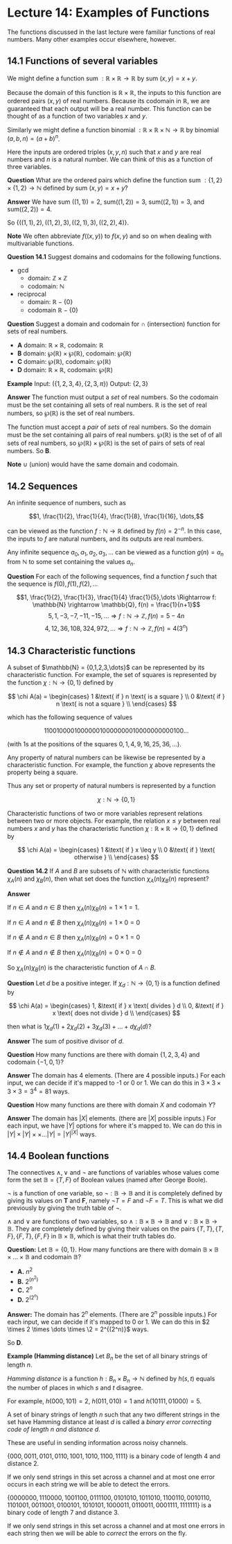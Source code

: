 # Lecture 14: Examples of Functions

The functions discussed in the last lecture were familiar functions of real
numbers. Many other examples occur elsewhere, however.

## 14.1 Functions of several variables

We might define a function sum $: \mathbb{R} \times \mathbb{R} \rightarrow
\mathbb{R}$ by sum $(x,y) = x + y$.

Because the domain of this function is $\mathbb{R} \times \mathbb{R}$, the
inputs to this function are ordered pairs $(x,y)$ of real numbers. Because its
codomain in $\mathbb{R}$, we are guaranteed that each output will be a real
number. This function can be thought of as a function of two variables $x$ and
$y$.

Similarly we might define a function binomial $: \mathbb{R} \times \mathbb{R}
\times \mathbb{N} \rightarrow \mathbb{R}$ by binomial $(a,b,n) = (a+b)^n$.

Here the inputs are ordered triples $(x,y,n)$ such that $x$ and $y$ are real
numbers and $n$ is a natural number. We can think of this as a function of three
variables.

**Question** What are the ordered pairs which define the function sum $: \{1,2\}
\times \{1,2\} \rightarrow \mathbb{N}$ defined by sum $(x,y)=x+y$?

**Answer** We have sum $((1,1))=2$, sum$((1,2))=3$, sum$((2,1))=3$, and
sum$((2,2))=4$.

So $\{((1,1),2), ((1,2),3), ((2,1),3), ((2,2),4) \}$.

**Note** We often abbreviate $f((x,y))$ to $f(x,y)$ and so on when dealing with
multivariable functions.

**Question 14.1** Suggest domains and codomains for the following functions.

- gcd
  - domain: $\mathbb{Z} \times \mathbb{Z}$
  - codomain: $\mathbb{N}$
- reciprocal
  - domain: $\mathbb{R} - \{0\}$
  - codomain $\mathbb{R} - \{0\}$

**Question** Suggest a domain and codomain for $\cap$ (intersection) function
for sets of real numbers.

- **A** domain: $\mathbb{R} \times \mathbb{R}$, codomain: $\mathbb{R}$
- **B** domain: $\wp(\mathbb{R}) \times \wp(\mathbb{R})$, codomain:
  $\wp(\mathbb{R})$
- **C** domain: $\wp(\mathbb{R})$, codomain: $\wp(\mathbb{R})$
- **D** domain: $\mathbb{R} \times \mathbb{R}$, codomain: $\wp(\mathbb{R})$

**Example** Input: $(\{1,2,3,4\},\{2,3,\pi\})$ Output: $\{2,3\}$

**Answer** The function must output a *set* of real numbers. So the codomain
must be the set containing all sets of real numbers. $\mathbb{R}$ is the set of
real numbers, so $\wp(\mathbb{R})$ is the set of real numbers.

The function must accept a *pair* of *sets* of real numbers. So the domain must
be the set containing all pairs of real numbers. $\wp(\mathbb{R})$ is the set of
of all sets of real numbers, so $\wp(\mathbb{R}) \times \wp(\mathbb{R})$ is the
set of pairs of sets of real numbers. So **B**.

**Note** $\cup$ (union) would have the same domain and codomain.

## 14.2 Sequences

An infinite sequence of numbers, such as

$$1, \frac{1}{2}, \frac{1}{4}, \frac{1}{8}, \frac{1}{16}, \dots,$$

can be viewed as the function $f: \mathbb{N} \rightarrow \mathbb{R}$ defined by
$f(n) = 2^{-n}$. In this case, the inputs to $f$ are natural numbers, and its
outputs are real numbers.

Any infinite sequence $a_0, a_1, a_2, a_3, \dots$ can be viewed as a function
$g(n) = a_n$ from $\mathbb{N}$ to some set containing the values $a_n$.

**Question** For each of the following sequences, find a function $f$ such that
the sequence is $f(0), f(1), f(2), \dots$

$$1, \frac{1}{2}, \frac{1}{3}, \frac{1}{4} \frac{1}{5},\dots \Rightarrow f:
\mathbb{N} \rightarrow \mathbb{Q}, f(n) = \frac{1}{n+1}$$
$$5, 1, -3, -7, -11, -15, \dots \Rightarrow f: \mathbb{N} \rightarrow
\mathbb{Z}, f(n) = 5-4n$$
$$4, 12, 36, 108, 324, 972, \dots \Rightarrow f: \mathbb{N} \rightarrow
\mathbb{Z}, f(n) = 4(3^n)$$

## 14.3 Characteristic functions

A subset of $\mathbb{N} = {0,1,2,3,\dots\}$ can be represented by its
characteristic function. For example, the set of squares is represented by the
function $\chi: \mathbb{N} \rightarrow \{0,1\}$ defined by

$$
\chi A(a) =
     \begin{cases}
       1 &\text{ if } n \text{ is a square } \\
       0 &\text{ if } n \text{ is not a square } \\
     \end{cases}
$$

which has the following sequence of values

$$110010000100000010000000010000000000100\dots$$

(with 1s at the positions of the squares $0,1,4,9,16,25,36,\dots$).

Any property of natural numbers can be likewise be represented by a
characteristic function. For example, the function $\chi$ above represents the
property being a square.

Thus any set or property of natural numbers is represented by a function

$$\chi : \mathbb{N} \rightarrow \{0,1\}$$

Characteristic functions of two or more variables represent relations between
two or more objects. For example, the relation $x \leq y$ between real numbers
$x$ and $y$ has the characteristic function $\chi : \mathbb{R} \times \mathbb{R}
\rightarrow \{0,1\}$ defined by

$$
\chi A(a) =
     \begin{cases}
       1 &\text{ if } x \leq y \\
       0 &\text{ if } \text{ otherwise } \\
     \end{cases}
$$

**Question 14.2** If $A$ and $B$ are subsets of $\mathbb{N}$ with characteristic
functions $\chi_A(n)$ and $\chi_B(n)$, then what set does the function
$\chi_A(n)\chi_B(n)$ represent?

**Answer**

If $n \in A$ and $n \in B$ then $\chi_A(n) \chi_B(n) = 1 \times 1 = 1$.

If $n \in A$ and $n \not \in B$ then $\chi_A(n) \chi_B(n) = 1 \times 0 = 0$

If $n \not \in A$ and $n \in B$ then $\chi_A(n) \chi_B(n) = 0 \times 1 = 0$

If $n \not \in A$ and $n \not \in B$ then $\chi_A(n) \chi_B(n) = 0 \times 0 = 0$

So $\chi_A(n) \chi_B(n)$ is the characteristic function of $A \cap B$.

**Question** Let $d$ be a positive integer. If $\chi_d: \mathbb{N} \rightarrow
\{0,1\}$ is a function defined by

$$
\chi A(a) =
     \begin{cases}
       1, &\text{ if } x \text{ divides } d \\
       0, &\text{ if } x \text{ does not divide } d \\
     \end{cases}
$$

then what is $1 \chi_d(1) + 2\chi_d(2) + 3\chi_d(3) + \dots + d\chi_d(d)$?

**Answer** The sum of positive divisor of $d$.

**Question** How many functions are there with domain $\{1,2,3,4\}$ and codomain
$\{-1,0,1\}$?

**Answer** The domain has 4 elements. (There are 4 possible inputs.) For each
input, we can decide if it's mapped to -1 or 0 or 1. We can do this in $3 \times
3 \times 3 \times 3 = 3^4 = 81$ ways.

**Question** How many functions are there with domain $X$ and codomain $Y$?

**Answer** The domain has $|X|$ elements. (there are $|X|$ possible inputs.) For
each input, we have $|Y|$ options for where it's mapped to. We can do this in
$|Y| \times |Y| \times \times \dots |Y| = |Y|^{|X|}$ ways.

## 14.4 Boolean functions

The connectives $\land, \lor$ and $\neg$ are functions of variables whose values
come form the set $\mathbb{B} = \{T,F\}$ of Boolean values (named after George
Boole).

$\neg$ is a function of one variable, so $\neg: \mathbb{B} \rightarrow
\mathbb{B}$ and it is completely defined by giving its values on **T** and
**F**, namely $\neg T = F$ and $\neg F = T$. This is what we did previously by
giving the truth table of $\neg$.

$\land$ and $\lor$ are functions of two variables, so $\land: \mathbb{B} \times
\mathbb{B} \rightarrow \mathbb{B}$ and $\lor : \mathbb{B} \times \mathbb{B}
\rightarrow \mathbb{B}$. They are completely defined by giving their values on
the pairs $\{T,T\}, \{T,F\}, \{F,T\}, \{F,F\}$ in $\mathbb{B} \times
\mathbb{B}$, which is what their truth tables do.

**Question:** Let $\mathbb{B} = \{0,1\}$. How many functions are there with
domain $\mathbb{B} \times \mathbb{B} \times \dots \times \mathbb{B}$ and
codomain $\mathbb{B}$?

- **A.** $n^2$
- **B.** $2^{(n^2)}$
- **C.** $2^n$
- **D.** $2^{(2^n)}$

**Answer:** The domain has $2^n$ elements. (There are $2^n$ possible inputs.)
For each input, we can decide if it's mapped to 0 or 1. We can do this in $2
\times 2 \times \dots \times \2 = 2^{(2^n)}$ ways.

So **D**.

**Example (Hamming distance)** Let $B_n$ be the set of all binary strings of
length $n$.

_Hamming distance_ is a function $h: B_n \times B_n \rightarrow \mathbb{N}$
defined by $h(s,t)$ equals the number of places in which $s$ and $t$ disagree.

For example, $h(000, 101) = 2$, $h(011, 010) = 1$ and $h(10111, 01000) = 5$.

A set of binary strings of length $n$ such that any two different strings in the
set have Hamming distance at least $d$ is called a _binary error correcting code
of length n and distance d_.

These are useful in sending information across noisy channels.

$\{000,0011,0101,0110,1001,1010,1100,1111\}$ is a binary code of length 4 and
distance 2.

If we only send strings in this set across a channel and at most one error
occurs in each string we will be able to detect the errors.

$\{0000000, 1110000, 1001100, 0111100, 0101010, 1011010, 1100110, 0010110,
1101001, 0011001, 0100101, 1010101, 1000011, 0110011, 0001111, 1111111\}$ is a
binary code of length 7 and distance 3.

If we only send strings in this set across a channel and at most one errors in
each string then we will be able to _correct_ the errors on the fly.

